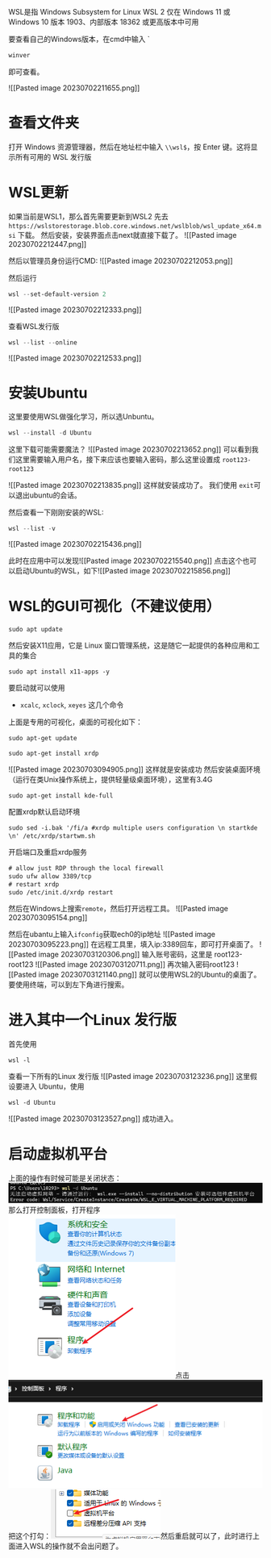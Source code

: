 WSL是指 Windows Subsystem for Linux
WSL 2 仅在 Windows 11 或 Windows 10 版本 1903、内部版本 18362 或更高版本中可用

要查看自己的Windows版本，在cmd中输入 `
```c
winver
```
即可查看。

![[Pasted image 20230702211655.png]]

# 查看文件夹
打开 Windows 资源管理器，然后在地址栏中输入 `\\wsl$`，按 Enter 键。这将显示所有可用的 WSL 发行版


# WSL更新
如果当前是WSL1，那么首先需要更新到WSL2
先去`https://wslstorestorage.blob.core.windows.net/wslblob/wsl_update_x64.msi` 下载。
然后安装，安装界面点击next就直接下载了。
![[Pasted image 20230702212447.png]]


然后以管理员身份运行CMD:
![[Pasted image 20230702212053.png]]

然后运行
```powershell
wsl --set-default-version 2
```

![[Pasted image 20230702212333.png]]

查看WSL发行版 

```powershell
wsl --list --online
```

![[Pasted image 20230702212533.png]]

# 安装Ubuntu

这里要使用WSL做强化学习，所以选Unbuntu。

```powershell
wsl --install -d Ubuntu
```
这里下载可能需要魔法？
![[Pasted image 20230702213652.png]]
可以看到我们这里需要输入用户名，接下来应该也要输入密码，那么这里设置成  `root123-root123`

![[Pasted image 20230702213835.png]]
这样就安装成功了。
我们使用  `exit`可以退出ubuntu的会话。

然后查看一下刚刚安装的WSL:
```powershell
wsl --list -v
```
![[Pasted image 20230702215436.png]]

此时在应用中可以发现![[Pasted image 20230702215540.png]]
点击这个也可以启动Ubuntu的WSL，如下![[Pasted image 20230702215856.png]]


# WSL的GUI可视化（不建议使用）

```shell
sudo apt update
```
然后安装X11应用，它是 Linux 窗口管理系统，这是随它一起提供的各种应用和工具的集合

```shell
sudo apt install x11-apps -y
```
要启动就可以使用
- `xcalc`, `xclock`, `xeyes`
这几个命令

上面是专用的可视化，桌面的可视化如下：

```shell
sudo apt-get update
```


```shell
sudo apt-get install xrdp
```
![[Pasted image 20230703094905.png]]
这样就是安装成功
然后安装桌面环境（运行在类Unix操作系统上，提供轻量级桌面环境），这里有3.4G

```shell
sudo apt-get install kde-full
```

配置xrdp默认启动环境
```shell
sudo sed -i.bak '/fi/a #xrdp multiple users configuration \n startkde \n' /etc/xrdp/startwm.sh
```

开启端口及重启xrdp服务
```shell
# allow just RDP through the local firewall
sudo ufw allow 3389/tcp
# restart xrdp
sudo /etc/init.d/xrdp restart
```


然后在Windows上搜索`remote`，然后打开远程工具。
![[Pasted image 20230703095154.png]]

然后在ubantu上输入`ifconfig`获取ech0的ip地址
![[Pasted image 20230703095223.png]]
在远程工具里，填入ip:3389回车，即可打开桌面了。
![[Pasted image 20230703120306.png]]
输入账号密码，这里是 root123-root123
![[Pasted image 20230703120711.png]]
再次输入密码root123
![[Pasted image 20230703121140.png]]
就可以使用WSL2的Ubuntu的桌面了。
要使用终端，可以到左下角进行搜索。




# 进入其中一个Linux 发行版
首先使用
```shell
wsl -l
```
查看一下所有的Linux 发行版
![[Pasted image 20230703123236.png]]
这里假设要进入 Ubuntu，使用
```shell
wsl -d Ubuntu
```
![[Pasted image 20230703123527.png]]
成功进入。

# 启动虚拟机平台
上面的操作有时候可能是关闭状态：![](images/Pasted%20image%2020240910164158.png)那么打开控制面板，打开程序![](images/Pasted%20image%2020240910164309.png)点击![](images/Pasted%20image%2020240910164327.png)把这个打勾：![](images/Pasted%20image%2020240910164349.png)然后重启就可以了，此时进行上面进入WSL的操作就不会出问题了。




